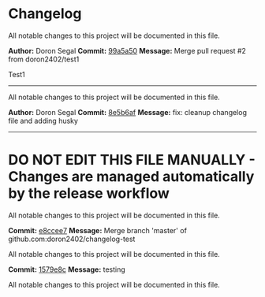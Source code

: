 # Changelog

All notable changes to this project will be documented in this file.

**Author:** Doron Segal
**Commit:** [99a5a50](https://github.com/doron2402/changelog-test/commit/99a5a502bae2b80803ec0044937c9c24e8020b4e)
**Message:** Merge pull request #2 from doron2402/test1

Test1
___



All notable changes to this project will be documented in this file.

**Author:** Doron Segal
**Commit:** [8e5b6af](https://github.com/doron2402/changelog-test/commit/8e5b6afe2298cbcf0a803cb6119945955fa80117)
**Message:** fix: cleanup changelog file and adding husky
___


# DO NOT EDIT THIS FILE MANUALLY - Changes are managed automatically by the release workflow

All notable changes to this project will be documented in this file.

**Commit:** [e8ccee7](https://github.com/doron2402/changelog-test/commit/e8ccee739885183df4a4a202a44883a898c82edb)
**Message:** Merge branch 'master' of github.com:doron2402/changelog-test



All notable changes to this project will be documented in this file.

**Commit:** [1579e8c](https://github.com/doron2402/changelog-test/commit/1579e8c8aa80e59cdfe5d1bf3803d92225f98049)
**Message:** testing



All notable changes to this project will be documented in this file.

